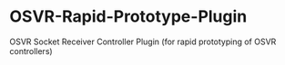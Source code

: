 # OSVR-Rapid-Prototype-Plugin
OSVR Socket Receiver Controller Plugin (for rapid prototyping of OSVR controllers) 
